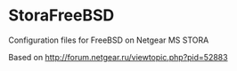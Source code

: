 # StoraFreeBSD
Configuration files for FreeBSD on Netgear MS STORA

Based on http://forum.netgear.ru/viewtopic.php?pid=52883
